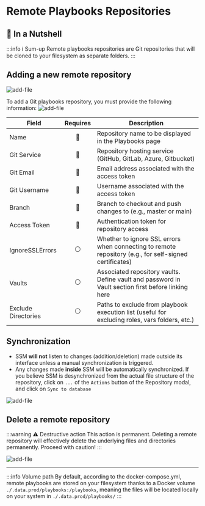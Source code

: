 # Remote Playbooks Repositories

## 🌰 In a Nutshell

:::info ℹ️ Sum-up
Remote playbooks repositories are Git repositories that will be cloned to your filesystem as separate folders.
:::

## Adding a new remote repository

![add-file](/playbooks/add-remote.gif)

To add a Git playbooks repository, you must provide the following information:
![add-file](/playbooks/add-remote-options.png)

| Field | Requires |Description |
|-------|:-------------:|-------------|
| Name | :red_circle:  |Repository name to be displayed in the Playbooks page |
| Git Service | :red_circle:  |Repository hosting service (GitHub, GitLab, Azure, Gitbucket) |
| Git Email | :red_circle:  |Email address associated with the access token |
| Git Username | :red_circle:  |Username associated with the access token |
| Branch | :red_circle:  |Branch to checkout and push changes to (e.g., master or main) |
| Access Token | :red_circle:  | Authentication token for repository access |
| IgnoreSSLErrors | :white_circle:  | Whether to ignore SSL errors when connecting to remote repository (e.g., for self-signed certificates) |
| Vaults | :white_circle: | Associated repository vaults. Define vault and password in Vault section first before linking here |
| Exclude Directories | :white_circle: | Paths to exclude from playbook execution list (useful for excluding roles, vars folders, etc.) |


## Synchronization

- SSM **will not** listen to changes (addition/deletion) made outside its interface unless a manual synchronization is triggered.
- Any changes made **inside** SSM will be automatically synchronized.
  If you believe SSM is desynchronized from the actual file structure of the repository, click on `...` of the `Actions` button of the Repository modal, and click on `Sync to database`

![add-file](/playbooks/manual-sync.gif)

## Delete a remote repository

:::warning ⚠️ Destructive action
This action is permanent. Deleting a remote repository will effectively delete the underlying files and directories permanently. Proceed with caution!
:::

![add-file](/playbooks/delete-repo.png)


---


:::info Volume path
By default, according to the docker-compose.yml, remote playbooks are stored on your filesystem thanks to a Docker volume `./.data.prod/playbooks:/playbooks`, meaning the files will be located locally on your system in `./.data.prod/playbooks/`
:::